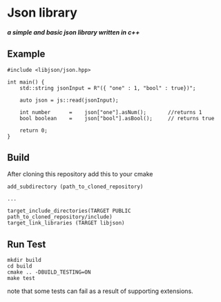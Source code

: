 # Json library
##### a simple and basic json library written in c++

## Example
```
#include <libjson/json.hpp>

int main() {
    std::string jsonInput = R"({ "one" : 1, "bool" : true})";

    auto json = js::read(jsonInput);

    int number      =    json["one"].asNum();       //returns 1
    bool boolean    =    json["bool"].asBool();     // returns true
    
    return 0;
}
```

## Build
After cloning this repository add this to your cmake

```
add_subdirectory (path_to_cloned_repository)

...

target_include_directories(TARGET PUBLIC path_to_cloned_repository/include)
target_link_libraries (TARGET libjson)
```

## Run Test
```
mkdir build
cd build
cmake .. -DBUILD_TESTING=ON
make test
```
note that some tests can fail as a result of supporting extensions.